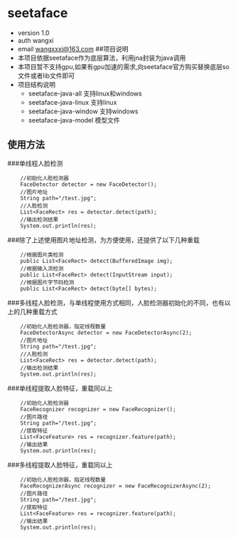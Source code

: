 # seetaface
* version 1.0
* auth wangxi
* email wangxxxi@163.com
##项目说明
* 本项目依据seetaface作为底层算法，利用jna封装为java调用
* 本项目暂不支持gpu,如果有gpu加速的需求,向seetaface官方购买替换底层so文件或者lib文件即可
* 项目结构说明
  * seetaface-java-all 支持linux和windows
  * seetaface-java-linux 支持linux
  * seetaface-java-window 支持windows
  * seetaface-java-model 模型文件
## 使用方法
###单线程人脸检测     
```
    //初始化人脸检测器
    FaceDetector detector = new FaceDetector();  
    //图片地址
    String path="/test.jpg";
    //人脸检测
    List<FaceRect> res = detector.detect(path);
    //输出检测结果
    System.out.println(res);
```
###除了上述使用图片地址检测，为方便使用，还提供了以下几种重载
```
    //根据图片类检测
    public List<FaceRect> detect(BufferedImage img);
    //根据输入流检测
    public List<FaceRect> detect(InputStream input);
    //根据图片字节码检测
    public List<FaceRect> detect(byte[] bytes);
```
###多线程人脸检测，与单线程使用方式相同，人脸检测器初始化的不同，也有以上的几种重载方式
```
    //初始化人脸检测器，指定线程数量
    FaceDetectorAsync detector = new FaceDetectorAsync(2);  
    //图片地址
    String path="/test.jpg";
    //人脸检测
    List<FaceRect> res = detector.detect(path);
    //输出检测结果
    System.out.println(res);
```
###单线程提取人脸特征，重载同以上
```
    //初始化人脸检测器
    FaceRecognizer recognizer = new FaceRecognizer();
    //图片路径
    String path="/test.jpg";
    //提取特征
    List<FaceFeature> res = recognizer.feature(path);
    //输出结果
    System.out.println(res); 
```
###多线程提取人脸特征，重载同以上
```
    //初始化人脸检测器，指定线程数量
    FaceRecognizerAsync recognizer = new FaceRecognizerAsync(2);
    //图片路径
    String path="/test.jpg";
    //提取特征
    List<FaceFeature> res = recognizer.feature(path);
    //输出结果
    System.out.println(res);
```
    